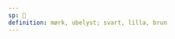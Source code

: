 ```yaml
---
sp: 󱥏
definition: mørk, ubelyst; svart, lilla, brun
---
```

<!-- pimeja is darkness and dark shades of colour. -->